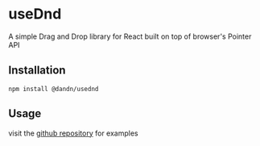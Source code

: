 # useDnd

A simple Drag and Drop library for React built on top of browser's Pointer API

## Installation

```
npm install @dandn/usednd
```

## Usage

visit the <a href="https://github.com/dandn9/usednd">github repository</a> for examples
